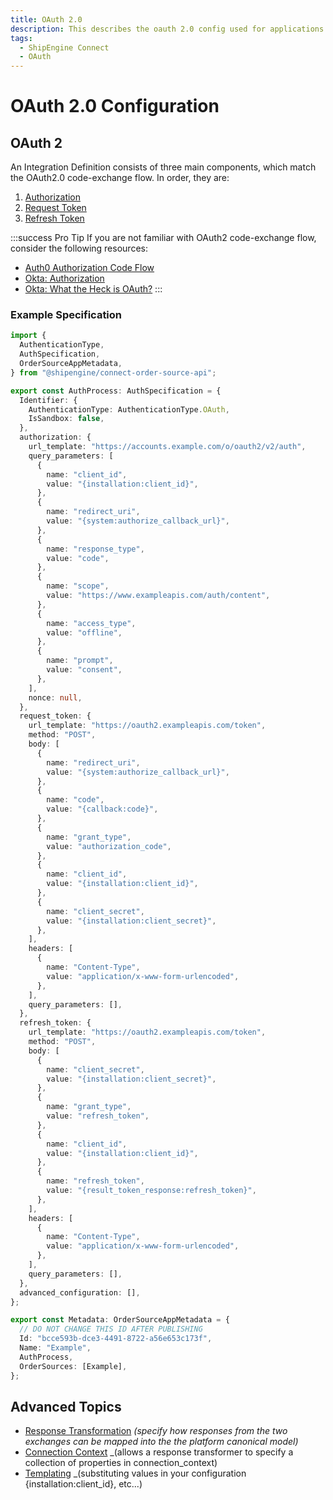 ```yaml
---
title: OAuth 2.0
description: This describes the oauth 2.0 config used for applications
tags:
  - ShipEngine Connect
  - OAuth
---
```


# OAuth 2.0 Configuration

## OAuth 2

An Integration Definition consists of three main components, which match the
OAuth2.0 code-exchange flow. In order, they are:

1. [Authorization](./flow/authorization.md)
1. [Request Token](./flow/request-token.md)
1. [Refresh Token](./flow/refresh-token.md)

:::success Pro Tip
If you are not familiar with OAuth2 code-exchange flow, consider the following resources:
- [Auth0 Authorization Code Flow](https://auth0.com/docs/flows/authorization-code-flow)
- [Okta: Authorization](https://www.oauth.com/oauth2-servers/authorization/)
- [Okta: What the Heck is OAuth?](https://developer.okta.com/blog/2017/06/21/what-the-heck-is-oauth)
:::

### Example Specification
```typescript
import {
  AuthenticationType,
  AuthSpecification,
  OrderSourceAppMetadata,
} from "@shipengine/connect-order-source-api";

export const AuthProcess: AuthSpecification = {
  Identifier: {
    AuthenticationType: AuthenticationType.OAuth,
    IsSandbox: false,
  },
  authorization: {
    url_template: "https://accounts.example.com/o/oauth2/v2/auth",
    query_parameters: [
      {
        name: "client_id",
        value: "{installation:client_id}",
      },
      {
        name: "redirect_uri",
        value: "{system:authorize_callback_url}",
      },
      {
        name: "response_type",
        value: "code",
      },
      {
        name: "scope",
        value: "https://www.exampleapis.com/auth/content",
      },
      {
        name: "access_type",
        value: "offline",
      },
      {
        name: "prompt",
        value: "consent",
      },
    ],
    nonce: null,
  },
  request_token: {
    url_template: "https://oauth2.exampleapis.com/token",
    method: "POST",
    body: [
      {
        name: "redirect_uri",
        value: "{system:authorize_callback_url}",
      },
      {
        name: "code",
        value: "{callback:code}",
      },
      {
        name: "grant_type",
        value: "authorization_code",
      },
      {
        name: "client_id",
        value: "{installation:client_id}",
      },
      {
        name: "client_secret",
        value: "{installation:client_secret}",
      },
    ],
    headers: [
      {
        name: "Content-Type",
        value: "application/x-www-form-urlencoded",
      },
    ],
    query_parameters: [],
  },
  refresh_token: {
    url_template: "https://oauth2.exampleapis.com/token",
    method: "POST",
    body: [
      {
        name: "client_secret",
        value: "{installation:client_secret}",
      },
      {
        name: "grant_type",
        value: "refresh_token",
      },
      {
        name: "client_id",
        value: "{installation:client_id}",
      },
      {
        name: "refresh_token",
        value: "{result_token_response:refresh_token}",
      },
    ],
    headers: [
      {
        name: "Content-Type",
        value: "application/x-www-form-urlencoded",
      },
    ],
    query_parameters: [],
  },
  advanced_configuration: [],
};

export const Metadata: OrderSourceAppMetadata = {
  // DO NOT CHANGE THIS ID AFTER PUBLISHING
  Id: "bcce593b-dce3-4491-8722-a56e653c173f",
  Name: "Example",
  AuthProcess,
  OrderSources: [Example],
};
```

## Advanced Topics

- [Response Transformation](./advanced/response-transformation.md) _(specify how responses from the two exchanges can be mapped into the the platform canonical model)_
- [Connection Context](./advanced/connection-context.md) _(allows a response transformer to specify a collection of properties in connection_context)
- [Templating](./templating/index.md) _(substituting values in your configuration {installation:client_id}, etc...)
